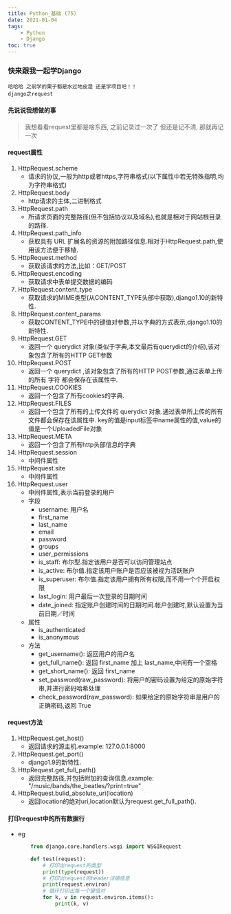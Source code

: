 ```yaml
---
title: Python_基础 (75)
date: 2021-01-04
tags: 
    - Python
    - Django
toc: true
---
```


### 快来跟我一起学Django
    哈哈哈 之前学的栗子都是水过地皮湿 还是学项目吧！！
    django之request

<!-- more -->

#### 先说说我想做的事
> 我想看看request里都是啥东西, 之前记录过一次了 但还是记不清, 那就再记一次

#### request属性
1. HttpRequest.scheme
    * 请求的协议,一般为http或者https,字符串格式(以下属性中若无特殊指明,均为字符串格式)
2. HttpRequest.body
    * http请求的主体,二进制格式
3. HttpRequest.path
    * 所请求页面的完整路径(但不包括协议以及域名),也就是相对于网站根目录的路径.
4. HttpRequest.path_info
    * 获取具有 URL 扩展名的资源的附加路径信息.相对于HttpRequest.path,使用该方法便于移植.
5. HttpRequest.method
    * 获取该请求的方法,比如：GET/POST
6. HttpRequest.encoding
    * 获取请求中表单提交数据的编码
7. HttpRequest.content_type
    * 获取请求的MIME类型(从CONTENT_TYPE头部中获取),django1.10的新特性.
8. HttpRequest.content_params
    * 获取CONTENT_TYPE中的键值对参数,并以字典的方式表示,django1.10的新特性.
9. HttpRequest.GET
    * 返回一个 querydict 对象(类似于字典,本文最后有querydict的介绍),该对象包含了所有的HTTP GET参数
10. HttpRequest.POST
    * 返回一个 querydict ,该对象包含了所有的HTTP POST参数,通过表单上传的所有  字符  都会保存在该属性中.
11. HttpRequest.COOKIES
    * 返回一个包含了所有cookies的字典.
12. HttpRequest.FILES
    * 返回一个包含了所有的上传文件的  querydict  对象.通过表单所上传的所有文件都会保存在该属性中. key的值是input标签中name属性的值,value的值是一个UploadedFile对象
13. HttpRequest.META
    * 返回一个包含了所有http头部信息的字典
14. HttpRequest.session
    * 中间件属性
15. HttpRequest.site
    * 中间件属性
16. HttpRequest.user
    * 中间件属性,表示当前登录的用户
    * 字段
        * username: 用户名
        * first_name
        * last_name
        * email
        * password
        * groups
        * user_permissions
        * is_staff: 布尔型.指定该用户是否可以访问管理站点
        * is_active: 布尔值.指定该用户账户是否应该被视为活跃账户
        * is_superuser: 布尔值.指定该用户拥有所有权限,而不用一个个开启权限
        * last_login: 用户最后一次登录的日期时间
        * date_joined: 指定账户创建时间的日期时间.帐户创建时,默认设置为当前日期／时间
    * 属性
        * is_authenticated
        * is_anonymous
    * 方法
        * get_username(): 返回用户的用户名
        * get_full_name(): 返回 first_name 加上 last_name,中间有一个空格
        * get_short_name(): 返回 first_name
        * set_password(raw_password): 将用户的密码设置为给定的原始字符串,并进行密码哈希处理
        * check_password(raw_password): 如果给定的原始字符串是用户的正确密码,返回 True

#### request方法
1. HttpRequest.get_host()
    * 返回请求的源主机.example:  127.0.0.1:8000
2. HttpRequest.get_port()
    * django1.9的新特性.
3. HttpRequest.get_full_path()
    * 返回完整路径,并包括附加的查询信息.example:  "/music/bands/the_beatles/?print=true"
4. HttpRequest.bulid_absolute_uri(location)
    * 返回location的绝对uri,location默认为request.get_full_path().

#### 打印request中的所有数据行
- eg
    ```python
        from django.core.handlers.wsgi import WSGIRequest

        def test(request):
            # 打印出request的类型
            print(type(request))
            # 打印出request的header详细信息
            print(request.environ)
            # 循环打印出每一个键值对
            for k, v in request.environ.items():
                print(k, v)
    ```


